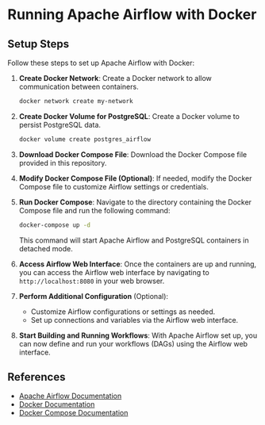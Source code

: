 # Running Apache Airflow with Docker

## Setup Steps

Follow these steps to set up Apache Airflow with Docker:

1. **Create Docker Network**:
   Create a Docker network to allow communication between containers.

   ```bash
   docker network create my-network
   ```

2. **Create Docker Volume for PostgreSQL**:
   Create a Docker volume to persist PostgreSQL data.

   ```bash
   docker volume create postgres_airflow
   ```

3. **Download Docker Compose File**:
   Download the Docker Compose file provided in this repository.

4. **Modify Docker Compose File (Optional)**:
   If needed, modify the Docker Compose file to customize Airflow settings or credentials.

5. **Run Docker Compose**:
   Navigate to the directory containing the Docker Compose file and run the following command:

   ```bash
   docker-compose up -d
   ```

   This command will start Apache Airflow and PostgreSQL containers in detached mode.

6. **Access Airflow Web Interface**:
   Once the containers are up and running, you can access the Airflow web interface by navigating to `http://localhost:8080` in your web browser.

7. **Perform Additional Configuration** (Optional):
   - Customize Airflow configurations or settings as needed.
   - Set up connections and variables via the Airflow web interface.

8. **Start Building and Running Workflows**:
   With Apache Airflow set up, you can now define and run your workflows (DAGs) using the Airflow web interface.

## References

- [Apache Airflow Documentation](https://airflow.apache.org/docs/apache-airflow/stable/index.html)
- [Docker Documentation](https://docs.docker.com/)
- [Docker Compose Documentation](https://docs.docker.com/compose/)
